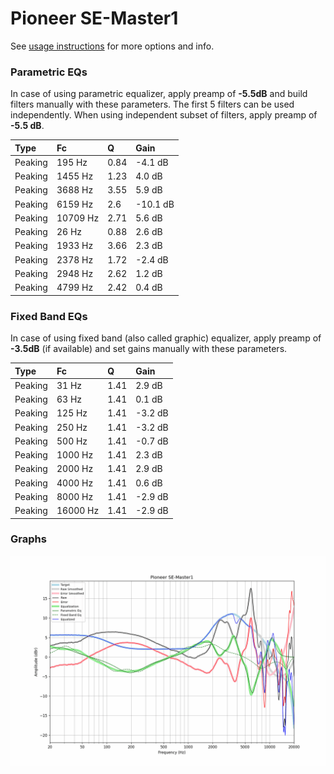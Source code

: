 # Pioneer SE-Master1
See [usage instructions](https://github.com/jaakkopasanen/AutoEq#usage) for more options and info.

### Parametric EQs
In case of using parametric equalizer, apply preamp of **-5.5dB** and build filters manually
with these parameters. The first 5 filters can be used independently.
When using independent subset of filters, apply preamp of **-5.5 dB**.

| Type    | Fc       |    Q | Gain     |
|:--------|:---------|:-----|:---------|
| Peaking | 195 Hz   | 0.84 | -4.1 dB  |
| Peaking | 1455 Hz  | 1.23 | 4.0 dB   |
| Peaking | 3688 Hz  | 3.55 | 5.9 dB   |
| Peaking | 6159 Hz  | 2.6  | -10.1 dB |
| Peaking | 10709 Hz | 2.71 | 5.6 dB   |
| Peaking | 26 Hz    | 0.88 | 2.6 dB   |
| Peaking | 1933 Hz  | 3.66 | 2.3 dB   |
| Peaking | 2378 Hz  | 1.72 | -2.4 dB  |
| Peaking | 2948 Hz  | 2.62 | 1.2 dB   |
| Peaking | 4799 Hz  | 2.42 | 0.4 dB   |

### Fixed Band EQs
In case of using fixed band (also called graphic) equalizer, apply preamp of **-3.5dB**
(if available) and set gains manually with these parameters.

| Type    | Fc       |    Q | Gain    |
|:--------|:---------|:-----|:--------|
| Peaking | 31 Hz    | 1.41 | 2.9 dB  |
| Peaking | 63 Hz    | 1.41 | 0.1 dB  |
| Peaking | 125 Hz   | 1.41 | -3.2 dB |
| Peaking | 250 Hz   | 1.41 | -3.2 dB |
| Peaking | 500 Hz   | 1.41 | -0.7 dB |
| Peaking | 1000 Hz  | 1.41 | 2.3 dB  |
| Peaking | 2000 Hz  | 1.41 | 2.9 dB  |
| Peaking | 4000 Hz  | 1.41 | 0.6 dB  |
| Peaking | 8000 Hz  | 1.41 | -2.9 dB |
| Peaking | 16000 Hz | 1.41 | -2.9 dB |

### Graphs
![](./Pioneer%20SE-Master1.png)